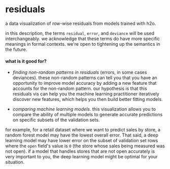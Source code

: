 # residuals

a data visualization of row-wise residuals from models trained with h2o.

in this description, the terms `residual`, `error`, and `deviance` will be used interchangeably.  we acknowledge that these terms do have more specific meanings in formal contexts.  we're open to tightening up the semantics in the future.

#### what is it good for?

+ _finding non-random patterns in residuals_ (errors, in some cases deviances).  these non-random patterns can tell you that you have an opportunity to improve model accuracy by adding a new feature that accounts for the non-random pattern.  our hypothesis is that this residuals vis can help you the machine learning practitioner iteratively discover new features, which helps you then build better fitting models.

+ _comparing machine learning models._  this visualization allows you to compare the ability of multiple models to generate accurate predictions on specific subsets of the validation sets.  

for example, for a retail dataset where we want to predict sales by store, a random forest model may have the lowest overall error.  That said, a deep learning model may have lower error on the subset of validation set rows where the `open` field's value is `0` (the store whose sales being measured was not open).  if a model that handles stores that are not open accurately is very important to you, the deep learning model might be optimal for your situation.


